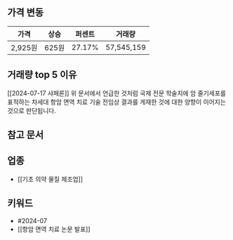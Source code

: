 ## 가격 변동
| 가격     | 상승   | 퍼센트    | 거래량        |
| ------ | ---- | ------ | ---------- |
| 2,925원 | 625원 | 27.17% | 57,545,159 |
## 거래량 top 5 이유
[[2024-07-17 샤페론]]
위 문서에서 언급한 것처럼 국제 전문 학술지에 암 줄기세포를 표적하는 차세대 항암 면역 치료 기술 전임상 결과를 게재한 것에 대한 양향이 이어지는 것으로 판단됩니다.
## 참고 문서
## 업종
- [[기초 의약 물질 제조업]]
## 키워드
- #2024-07
- [[항암 면역 치료 논문 발표]]